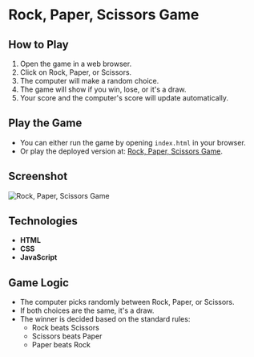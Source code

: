 # Rock, Paper, Scissors Game

## How to Play

1. Open the game in a web browser.
2. Click on Rock, Paper, or Scissors.
3. The computer will make a random choice.
4. The game will show if you win, lose, or it's a draw.
5. Your score and the computer's score will update automatically.

## Play the Game

- You can either run the game by opening `index.html` in your browser.
- Or play the deployed version at: [Rock, Paper, Scissors Game](https://rock-paper-scissors-game-rishika-2005.netlify.app/).

## Screenshot

![Rock, Paper, Scissors Game](screenshot.png)

## Technologies

- **HTML**
- **CSS**
- **JavaScript**

## Game Logic

- The computer picks randomly between Rock, Paper, or Scissors.
- If both choices are the same, it's a draw.
- The winner is decided based on the standard rules:
  - Rock beats Scissors
  - Scissors beats Paper
  - Paper beats Rock
 
    
